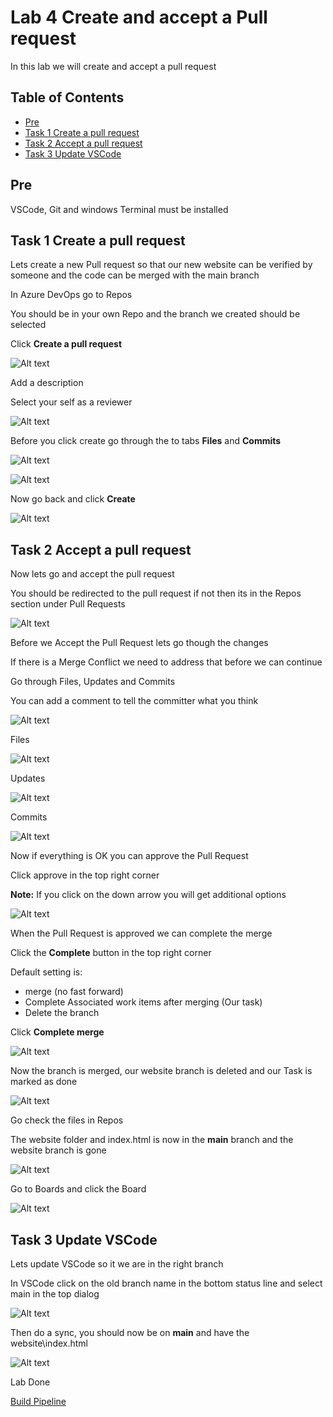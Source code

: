 # Lab 4 Create and accept a Pull request

In this lab we will create and accept a pull request

## Table of Contents

- [Pre](#pre)
- [Task 1 Create a pull request](#task-1-create-a-pull-request)
- [Task 2 Accept a pull request](#task-2-accept-a-pull-request)
- [Task 3 Update VSCode](#task-3-update-vscode)

## Pre

VSCode, Git and windows Terminal must be installed

## Task 1 Create a pull request

Lets create a new Pull request so that our new website can be verified by someone and the code can be merged with the main branch

In Azure DevOps go to Repos

You should be in your own Repo and the branch we created should be selected

Click **Create a pull request**

![Alt text](pics/001_repo.png?raw=true "repo")

Add a description

Select your self as a reviewer

![Alt text](pics/002_create_pullrq.png?raw=true "create pull request")

Before you click create go through the to tabs **Files** and **Commits**

![Alt text](pics/003_files_pullrq.png?raw=true "files pull request")

![Alt text](pics/004_commits_pullrq.png?raw=true "commits pull request")

Now go back and click **Create**

![Alt text](pics/005_create_pullrq.png?raw=true "create pull request")

## Task 2 Accept a pull request

Now lets go and accept the pull request

You should be redirected to the pull request if not then its in the Repos section under Pull Requests

![Alt text](pics/006_pullrq.png?raw=true "pull request")

Before we Accept the Pull Request lets go though the changes

If there is a Merge Conflict we need to address that before we can continue

Go through Files, Updates and Commits

You can add a comment to tell the committer what you think

![Alt text](pics/007_pullrq_check.png?raw=true "pull request check")

Files

![Alt text](pics/008_pullrq_check_files.png?raw=true "pull request check files")

Updates

![Alt text](pics/009_pullrq_check_updates.png?raw=true "pull request check updates")

Commits

![Alt text](pics/010_pullrq_check_commits.png?raw=true "pull request check commits")

Now if everything is OK you can approve the Pull Request

Click approve in the top right corner

**Note:** If you click on the down arrow you will get additional options

![Alt text](pics/011_approve_pullrq.png?raw=true "approve pull request")

When the Pull Request is approved we can complete the merge

Click the **Complete** button in the top right corner

Default setting is:

- merge (no fast forward)
- Complete Associated work items after merging (Our task)
- Delete the branch

Click **Complete merge**

![Alt text](pics/012_complete_pullrq.png?raw=true "complete pull request")

Now the branch is merged, our website branch is deleted and our Task is marked as done

![Alt text](pics/013_merge_complete.png?raw=true "merge complete")

Go check the files in Repos

The website folder and index.html is now in the **main** branch and the website branch is gone

![Alt text](pics/014_merge_complete_files.png?raw=true "merge complete files")

Go to Boards and click the Board

![Alt text](pics/015_merge_complete_boards.png?raw=true "merge complete boards")

## Task 3 Update VSCode

Lets update VSCode so it we are in the right branch

In VSCode click on the old branch name in the bottom status line and select main in the top dialog

![Alt text](pics/016_update_vscode.png?raw=true "update vscode")

Then do a sync, you should now be on **main** and have the website\index.html

![Alt text](pics/017_update_vscode_sync.png?raw=true "update vscode sync")

Lab Done

[Build Pipeline](../lab05/lab5.md)
